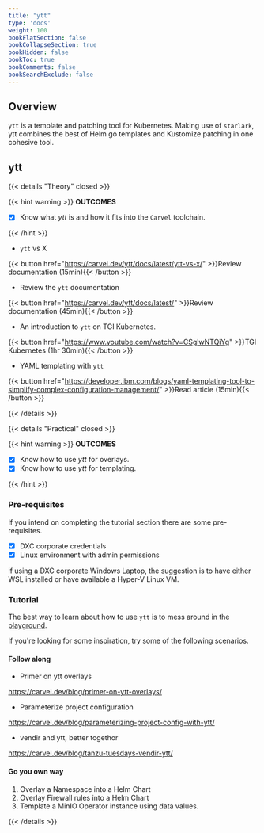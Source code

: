 ```yaml
---
title: "ytt"
type: 'docs'
weight: 100
bookFlatSection: false
bookCollapseSection: true
bookHidden: false
bookToc: true
bookComments: false
bookSearchExclude: false
---
```


## Overview

`ytt` is a template and patching tool for Kubernetes. Making use of `starlark`, ytt combines the best of Helm go templates and Kustomize patching in one cohesive tool.

## ytt

{{< details "Theory" closed >}}

{{< hint warning >}}
**OUTCOMES**

- [x] Know what _ytt_ is and how it fits into the `Carvel` toolchain.

{{< /hint >}}

- `ytt` vs X

{{< button href="https://carvel.dev/ytt/docs/latest/ytt-vs-x/" >}}Review documentation (15min){{< /button >}}

- Review the `ytt` documentation

{{< button href="https://carvel.dev/ytt/docs/latest/" >}}Review documentation (45min){{< /button >}}

- An introduction to `ytt` on TGI Kubernetes.

{{< button href="https://www.youtube.com/watch?v=CSglwNTQiYg" >}}TGI Kubernetes (1hr 30min){{< /button >}}

- YAML templating with `ytt`

{{< button href="https://developer.ibm.com/blogs/yaml-templating-tool-to-simplify-complex-configuration-management/" >}}Read article (15min){{< /button >}}

{{< /details >}}

{{< details "Practical" closed >}}

{{< hint warning >}}
**OUTCOMES**

- [x] Know how to use _ytt_ for overlays.
- [x] Know how to use _ytt_ for templating.

{{< /hint >}}

### Pre-requisites

If you intend on completing the tutorial section there are some pre-requisites.

- [x] DXC corporate credentials
- [x] Linux environment with admin permissions

if using a DXC corporate Windows Laptop, the suggestion is to have either WSL installed or have available a Hyper-V Linux VM.

### Tutorial

The best way to learn about how to use `ytt` is to mess around in the [playground](https://www.get-ytt.io/).

If you're looking for some inspiration, try some of the following scenarios.

#### Follow along

- Primer on ytt overlays

https://carvel.dev/blog/primer-on-ytt-overlays/

- Parameterize project configuration

https://carvel.dev/blog/parameterizing-project-config-with-ytt/

- vendir and ytt, better togethor

https://carvel.dev/blog/tanzu-tuesdays-vendir-ytt/

#### Go you own way

1. Overlay a Namespace into a Helm Chart
1. Overlay Firewall rules into a Helm Chart
1. Template a MinIO Operator instance using data values.

{{< /details >}}
